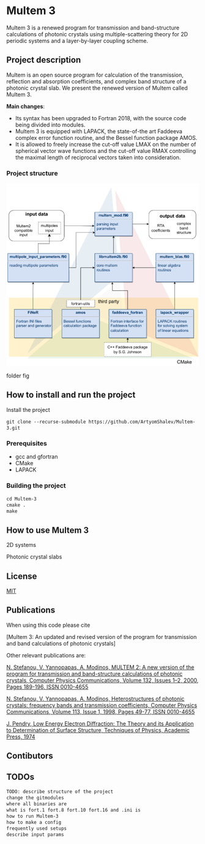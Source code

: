 # Multem 3 

Multem 3 is a renewed program for transmission and band-structure calculations of photonic crystals using multiple-scattering theory for 2D periodic systems and a layer-by-layer coupling scheme.

## Project description
Multem is an open source program for calculation of the transmission, reflection and absorption coefficients, and complex band structure of a photonic crystal slab. We present the renewed version of Multem called Multem 3. 

**Main changes**:
* Its  syntax has been upgraded to Fortran 2018, with the source code being divided into modules. 
* Multem 3 is equipped with LAPACK, the state-of-the art Faddeeva complex error function routine, and the Bessel function package AMOS. 
* It is allowed to freely increase the cut-off value LMAX on the number of spherical vector wave functions and the cut-off value RMAX controlling the maximal length of reciprocal vectors taken into consideration.

### Project structure

![Multem modules](multem_modules.png)

folder fig


## How to install and run the project
Install the project
```
git clone --recurse-submodule https://github.com/ArtyomShalev/Multem-3.git
```

### Prerequisites
* gcc and gfortran
* CMake
* LAPACK

### Building the project 
```
cd Multem-3
cmake .
make 
```

## How to use Multem 3

2D systems

Photonic crystal slabs



## License

[MIT](https://choosealicense.com/licenses/mit/)

## Publications

When using this code please cite 

[Multem 3: An updated and revised version of the program for transmission and band calculations of photonic crystals]

Other relevant publications are:

[N. Stefanou, V. Yannopapas, A. Modinos,
MULTEM 2: A new version of the program for transmission and band-structure calculations of photonic crystals,
Computer Physics Communications,
Volume 132, Issues 1–2,
2000,
Pages 189-196,
ISSN 0010-4655](https://doi.org/10.1016/S0010-4655(00)00131-4)

[N. Stefanou, V. Yannopapas, A. Modinos,
Heterostructures of photonic crystals: frequency bands and transmission coefficients,
Computer Physics Communications,
Volume 113, Issue 1,
1998,
Pages 49-77,
ISSN 0010-4655](https://doi.org/10.1016/S0010-4655(98)00060-5)

[J. Pendry, Low Energy Electron Diffraction: The Theory and its Application to
Determination of Surface Structure, Techniques of Physics, Academic Press, 1974](https://scripts.iucr.org/cgi-bin/paper?S0021889875010886)

## Contibutors

## TODOs 

    TODO: describe structure of the project
    change the gitmodules
    where all binaries are
    what is fort.1 fort.8 fort.10 fort.16 and .ini is
    how to run Multem-3
    how to make a config
    frequently used setups
    describe input params

    